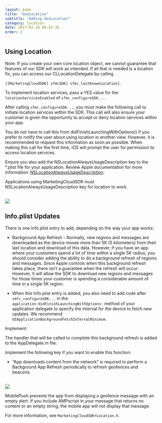 ```yaml
---
layout: page
title: "GeoLocation"
subtitle: "Adding GeoLocation"
category: location
date: 2017-01-18 08:43:35
order: 2
---
```


## Using Location
Note: If you create your own core location object, we cannot guarantee that features of our SDK will work as intended. If all that is needed is a location fix, you can access our CLLocationDelegate by calling 

`[[MarketingCloudSDK] sfmcSDK] sfmc_lastKnownLocation]`.

To implement location services, pass a YES value for the `locationServicesEnabled` of `sfmc_configureSDK...`.

<script src="https://gist.github.com/sfmc-mobilepushsdk/3d9dad542bc2766de44c0a5b9739318b.js"></script>

After calling `sfmc_configureSDK...`, you must make the following call to initiate location services within the SDK. This call will also ensure your customer is given the opportunity to accept or deny location services within your app.

You do not have to call this from didFinishLaunchingWithOptions() if you prefer to notify the user about using location in another view. However, it is recommended to request this information as soon as possible. When making this call for the first time, iOS will prompt the user for permission to access location services.

<script src="https://gist.github.com/sfmc-mobilepushsdk/6a800ec89cdcbdf43d4c5bb9ae5d7606.js"></script>

Ensure you also add the NSLocationAlwaysUsageDescription key to the *.plist file for your application. Review Apple documentation for more information: [NSLocationAlwaysUsageDescription](https://developer.apple.com/library/ios/documentation/General/Reference/InfoPlistKeyReference/Articles/CocoaKeys.html#//apple_ref/doc/uid/TP40009251-SW18).

Applications using MarketingCloudSDK must NSLocationAlwaysUsageDescription key for location to work.

<br/>
<img class="img-responsive" src="{{ site.baseurl }}/assets/location_usage_plist_entry.png" /><br/>


## Info.plist Updates

There is one Info.plist entry to add, depending on the way your app works:

- Background App Refresh - Normally, new regions and messages are downloaded as the device moves more than 5K (5 kilometers) from their last location and download of this data. However, if you have an app where your customers spend a lot of time within a single 5K radius, you should consider adding the ability to do a background refresh of regions and messages. Since Apple controls when this background refresh takes place, there isn’t a guarantee when the refresh will occur. However, it will allow the SDK to download new regions and messages for those times your customer is spending a considerable amount of time in a single 5K region.

- When this Info.plist entry is added, you also need to add code after `smfc_configureSDK...` in the `application:didFinishLaunchingWithOptions:` method of your application delegate to specify the interval for the device to fetch new updates. We recommend `UIApplicationBackgroundFetchIntervalMinimum`.

Implement:

<script src="https://gist.github.com/sfmc-mobilepushsdk/64741e4ed697a98244e2518245b26c76.js"></script>

The handler that will be called to complete this background refresh is added to the AppDelegate.m file:

<script src="https://gist.github.com/sfmc-mobilepushsdk/2466d26800492b636fd8faa9515c0269.js"></script>

Implement the following key if you want to enable this function:

- “App downloads content from the network” is required to perform a Background App Refresh periodically to refresh geofences and beacons.

<br/>
<img class="img-responsive" src="{{ site.baseurl }}/assets/background_modes_plist_entry.png" /><br/>

MobilePush prevents the app from displaying a geofence message with an empty alert. If you include AMPscript in your message that returns no content or an empty string, the mobile app will not display that message.

For more information, see `MarketingCloudSDK+Location.h`.